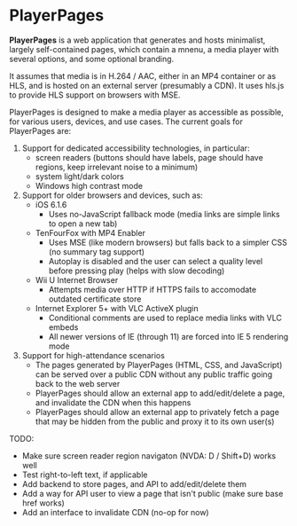 # PlayerPages

**PlayerPages** is a web application that generates and hosts minimalist, largely self-contained pages, which contain a mnenu, a media player with several options, and some optional branding.

It assumes that media is in H.264 / AAC, either in an MP4 container or as HLS, and is hosted on an external server (presumably a CDN).
It uses hls.js to provide HLS support on browsers with MSE.

PlayerPages is designed to make a media player as accessible as possible, for various users, devices, and use cases. The current goals for PlayerPages are:

1. Support for dedicated accessibility technologies, in particular:
    * screen readers (buttons should have labels, page should have regions, keep irrelevant noise to a minimum)
    * system light/dark colors
    * Windows high contrast mode
2. Support for older browsers and devices, such as:
    * iOS 6.1.6
        * Uses no-JavaScript fallback mode (media links are simple links to open a new tab)
    * TenFourFox with MP4 Enabler
        * Uses MSE (like modern browsers) but falls back to a simpler CSS (no summary tag support)
        * Autoplay is disabled and the user can select a quality level before pressing play (helps with slow decoding)
    * Wii U Internet Browser
        * Attempts media over HTTP if HTTPS fails to accomodate outdated certificate store
    * Internet Explorer 5+ with VLC ActiveX plugin
        * Conditional comments are used to replace media links with VLC embeds
        * All newer versions of IE (through 11) are forced into IE 5 rendering mode
3. Support for high-attendance scenarios
    * The pages generated by PlayerPages (HTML, CSS, and JavaScript) can be served over a public CDN without any public traffic going back to the web server
    * PlayerPages should allow an external app to add/edit/delete a page, and invalidate the CDN when this happens
    * PlayerPages should allow an external app to privately fetch a page that may be hidden from the public and proxy it to its own user(s)

TODO:

* Make sure screen reader region navigaton (NVDA: D / Shift+D) works well
* Test right-to-left text, if applicable
* Add backend to store pages, and API to add/edit/delete them
* Add a way for API user to view a page that isn't public (make sure base href works)
* Add an interface to invalidate CDN (no-op for now)
